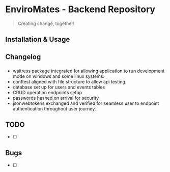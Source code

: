 # EnviroMates - Backend Repository

> Creating change, together!

## Installation & Usage



## Changelog

### 
- waitress package integrated for allowing application to run development mode on windows and some linux systems.
- conftest aligned with file structure to allow api testing.
- database set up for users and events tables
- CRUD operation endpoints setup
- passwords hashed on arrival for security
- jsonwebtokens exchanged and verified for seamless user to endpoint authentication throughout user journey.

## TODO

- [ ] 

## Bugs

- [ ] 
